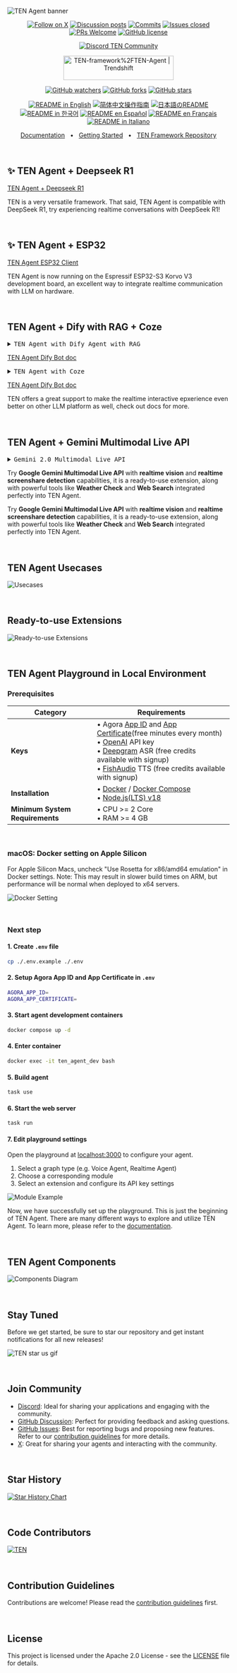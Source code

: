 ![TEN Agent banner](https://github.com/TEN-framework/docs/blob/main/assets/jpg/banner.jpg?raw=true)

<div align="center">

[![Follow on X](https://img.shields.io/twitter/follow/TenFramework?logo=X&color=%20%23f5f5f5)](https://twitter.com/intent/follow?screen_name=TenFramework)
[![Discussion posts](https://img.shields.io/github/discussions/TEN-framework/ten-agent?labelColor=%20%23FDB062&color=%20%23f79009)](https://github.com/TEN-framework/ten-agent/discussions/)
[![Commits](https://img.shields.io/github/commit-activity/m/TEN-framework/ten-agent?labelColor=%20%237d89b0&color=%20%235d6b98)](https://github.com/TEN-framework/ten-agent/graphs/commit-activity)
[![Issues closed](https://img.shields.io/github/issues-search?query=repo%3ATEN-framework%2Ften-agent%20is%3Aclosed&label=issues%20closed&labelColor=green&color=green)](https://github.com/TEN-framework/ten-agent/issues)
[![PRs Welcome](https://img.shields.io/badge/PRs-welcome-brightgreen.svg?style=flat-square)](https://github.com/TEN-framework/ten-agent/pulls)
[![GitHub license](https://img.shields.io/badge/License-Apache_2.0-blue.svg?labelColor=%20%23155EEF&color=%20%23528bff)](https://github.com/TEN-framework/ten-agent/blob/main/LICENSE)

[![Discord TEN Community](https://dcbadge.vercel.app/api/server/VnPftUzAMJ)](https://discord.gg/VnPftUzAMJ)

<a href="https://trendshift.io/repositories/11978" target="_blank"><img src="https://trendshift.io/api/badge/repositories/11978" alt="TEN-framework%2FTEN-Agent | Trendshift" style="width: 250px; height: 55px;" width="250" height="55"/></a>

[![GitHub watchers](https://img.shields.io/github/watchers/TEN-framework/ten-agent?style=social&label=Watch)](https://GitHub.com/TEN-framework/ten-agent/watchers/?WT.mc_id=academic-105485-koreyst)
[![GitHub forks](https://img.shields.io/github/forks/TEN-framework/ten-agent?style=social&label=Fork)](https://GitHub.com/TEN-framework/ten-agent/network/?WT.mc_id=academic-105485-koreyst)
[![GitHub stars](https://img.shields.io/github/stars/TEN-framework/ten-agent?style=social&label=Star)](https://GitHub.com/TEN-framework/ten-agent/stargazers/?WT.mc_id=academic-105485-koreyst)

<a href="https://github.com/TEN-framework/ten-agent/blob/main/README.md"><img alt="README in English" src="https://img.shields.io/badge/English-lightgrey"></a>
<a href="https://github.com/ten-framework/ten-agent/blob/main/docs/readmes/README-CN.md"><img alt="简体中文操作指南" src="https://img.shields.io/badge/简体中文-lightgrey"></a>
<a href="https://github.com/ten-framework/ten-agent/blob/main/docs/readmes/README-JP.md"><img alt="日本語のREADME" src="https://img.shields.io/badge/日本語-lightgrey"></a>
<a href="https://github.com/ten-framework/ten-agent/blob/main/docs/readmes/README-KR.md"><img alt="README in 한국어" src="https://img.shields.io/badge/한국어-lightgrey"></a>
<a href="https://github.com/ten-framework/ten-agent/blob/main/docs/readmes/README-ES.md"><img alt="README en Español" src="https://img.shields.io/badge/Español-lightgrey"></a>
<a href="https://github.com/ten-framework/ten-agent/blob/main/docs/readmes/README-FR.md"><img alt="README en Français" src="https://img.shields.io/badge/Français-lightgrey"></a>
<a href="https://github.com/ten-framework/ten-agent/blob/main/docs/readmes/README-IT.md"><img alt="README in Italiano" src="https://img.shields.io/badge/Italiano-lightgrey"></a>

[Documentation](https://doc.theten.ai/ten-agent/overview)
<span>&nbsp;&nbsp;•&nbsp;&nbsp;</span>
[Getting Started](https://doc.theten.ai/ten-agent/getting_started)
<span>&nbsp;&nbsp;•&nbsp;&nbsp;</span>
[TEN Framework Repository](https://github.com/TEN-framework/ten_framework)

</div>

<br>
<h2>✨ TEN Agent + Deepseek R1</h2>

[TEN Agent + Deepseek R1](https://ten-framework.medium.com/deepgram-deepseek-fish-audio-build-your-own-voice-assistant-with-ten-agent-d3ee65faabe8)

TEN is a very versatile framework. That said, TEN Agent is compatible with DeepSeek R1, try experiencing realtime conversations with DeepSeek R1!

<br>
<h2>✨ TEN Agent + ESP32</h2>

[TEN Agent ESP32 Client](https://github.com/TEN-framework/TEN-Agent/tree/main/esp32-client)

TEN Agent is now running on the Espressif ESP32-S3 Korvo V3 development board, an excellent way to integrate realtime communication with LLM on hardware.

<br>
<h2>TEN Agent + Dify with RAG + Coze</h2>

<details>
  <summary><kbd>TEN Agent with Dify Agent with RAG</kbd></summary>

  <br>
  <picture>

  ![Dify with RAG](https://github.com/TEN-framework/docs/blob/main/assets/gif/dify-rag.gif?raw=true)

  </picture>

</details>

  [TEN Agent Dify Bot doc](https://doc.theten.ai/ten-agent/quickstart-1/use-cases/run_va/run_dify)  

<details>
  <summary><kbd>TEN Agent with Coze</kbd></summary>

  <br>
  <picture>

  ![Dify with RAG](https://github.com/TEN-framework/docs/blob/main/assets/gif/dify-rag.gif?raw=true)

  </picture>

</details>

  [TEN Agent Dify Bot doc](https://doc.theten.ai/ten-agent/quickstart-1/use-cases/run_va/run_dify)  

TEN offers a great support to make the realtime interactive epxerience even better on other LLM platform as well, check out docs for more.

<br>
<h2>TEN Agent + Gemini Multimodal Live API</h2>

<details>
  <summary><kbd>Gemini 2.0 Multimodal Live API</kbd></summary>

  <br>
  <picture>

  ![Usecases](https://github.com/TEN-framework/docs/blob/main/assets/gif/gemini.gif?raw=true)

  </picture>

</details>

Try **Google Gemini Multimodal Live API** with **realtime vision** and **realtime screenshare detection** capabilities, it is a ready-to-use extension, along with powerful tools like **Weather Check** and **Web Search** integrated perfectly into TEN Agent.

<!-- <br>
<h2>TEN Agent + Image Generator</h2>

<details>
  <summary><kbd>Gemini 2.0 Multimodal Live API</kbd></summary>

  <br>
  <picture>

  ![Usecases](https://github.com/TEN-framework/docs/blob/main/assets/gif/gemini.gif?raw=true)

  </picture>

</details> -->

Try **Google Gemini Multimodal Live API** with **realtime vision** and **realtime screenshare detection** capabilities, it is a ready-to-use extension, along with powerful tools like **Weather Check** and **Web Search** integrated perfectly into TEN Agent.

<br>
<h2>TEN Agent Usecases</h2>

![Usecases](https://github.com/TEN-framework/docs/blob/main/assets/jpg/usecases.jpg?raw=true)

<br>
<h2>Ready-to-use Extensions</h2>

![Ready-to-use Extensions](https://github.com/TEN-framework/docs/blob/main/assets/jpg/extensions.jpg?raw=true)

<br>
<h2>TEN Agent Playground in Local Environment</h2>

### Prerequisites

| Category | Requirements |
|----------|-------------|
| **Keys** | • Agora [App ID](https://docs.agora.io/en/video-calling/get-started/manage-agora-account?platform=web#create-an-agora-project) and [App Certificate](https://docs.agora.io/en/video-calling/get-started/manage-agora-account?platform=web#create-an-agora-project)(free minutes every month) <br>• [OpenAI](https://openai.com/index/openai-api/) API key<br>• [Deepgram](https://deepgram.com/) ASR (free credits available with signup)<br>• [FishAudio](https://fish.audio/) TTS (free credits available with signup)|
| **Installation** | • [Docker](https://www.docker.com/) / [Docker Compose](https://docs.docker.com/compose/)<br>• [Node.js(LTS) v18](https://nodejs.org/en) |
| **Minimum System Requirements** | • CPU >= 2 Core<br>• RAM >= 4 GB |

<br>

### macOS: Docker setting on Apple Silicon

For Apple Silicon Macs, uncheck "Use Rosetta for x86/amd64 emulation" in Docker settings. Note: This may result in slower build times on ARM, but performance will be normal when deployed to x64 servers.

![Docker Setting](https://github.com/TEN-framework/docs/blob/main/assets/gif/docker_setting.gif?raw=true)

<br>

### Next step

#### 1. Create `.env` file

```bash
cp ./.env.example ./.env
```

#### 2. Setup Agora App ID and App Certificate in `.env`

```bash
AGORA_APP_ID=
AGORA_APP_CERTIFICATE=
```

#### 3. Start agent development containers

```bash
docker compose up -d
```

#### 4. Enter container

```bash
docker exec -it ten_agent_dev bash
```

#### 5. Build agent

```bash
task use
```

#### 6. Start the web server

```bash
task run
```

#### 7. Edit playground settings

Open the playground at [localhost:3000](http://localhost:3000) to configure your agent.

 1. Select a graph type (e.g. Voice Agent, Realtime Agent)
 2. Choose a corresponding module
 3. Select an extension and configure its API key settings

![Module Example](https://github.com/TEN-framework/docs/blob/main/assets/gif/module-example.gif?raw=true)

Now, we have successfully set up the playground. This is just the beginning of TEN Agent. There are many different ways to explore and utilize TEN Agent. To learn more, please refer to the [documentation](https://doc.theten.ai/ten-agent/overview).

<br>
<h2>TEN Agent Components</h2>

![Components Diagram](https://github.com/TEN-framework/docs/blob/main/assets/jpg/diagram.jpg?raw=true)

<br>
<h2>Stay Tuned</h2>

Before we get started, be sure to star our repository and get instant notifications for all new releases!

![TEN star us gif](https://github.com/TEN-framework/docs/blob/main/assets/gif/star_us_2.gif?raw=true)

<br>
<h2>Join Community</h2>

- [Discord](https://discord.gg/VnPftUzAMJ): Ideal for sharing your applications and engaging with the community.
- [GitHub Discussion](https://github.com/TEN-framework/ten-agent/discussions): Perfect for providing feedback and asking questions.
- [GitHub Issues](https://github.com/TEN-framework/ten-agent/issues): Best for reporting bugs and proposing new features. Refer to our [contribution guidelines](./docs/code-of-conduct/contributing.md) for more details.
- [X](https://img.shields.io/twitter/follow/TenFramework?logo=X&color=%20%23f5f5f5): Great for sharing your agents and interacting with the community.

<br>
<h2>Star History</h2>

[![Star History Chart](https://api.star-history.com/svg?repos=ten-framework/ten-agent&type=Date)](https://star-history.com/#ten-framework/ten-agent&Date)

 <br>
 <h2>Code Contributors</h2>

[![TEN](https://contrib.rocks/image?repo=TEN-framework/ten-agent)](https://github.com/TEN-framework/ten-agent/graphs/contributors)

<br>
<h2>Contribution Guidelines</h2>

Contributions are welcome! Please read the [contribution guidelines](./docs/code-of-conduct/contributing.md) first.

<br>
<h2>License</h2>

This project is licensed under the Apache 2.0 License - see the [LICENSE](LICENSE) file for details.
